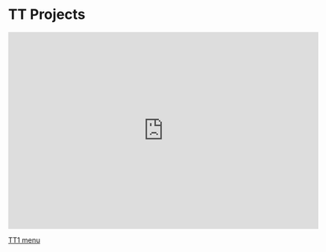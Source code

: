 # TT Projects

<center><iframe frameborder="0" width="125%" height="400px" src="https://replit.com/@GabrielBoudreau/TT0?lite=true"></iframe></center>  

[TT1 menu](https://replit.com/@GabrielBoudreau/TT1#main.py)  
